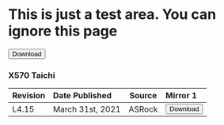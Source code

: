 # This is just a test area. You can ignore this page


<button onclick="myFunction()">Download</button>

<p id="demo"></p>

<script>
function myFunction() {
  var txt;
  if (confirm("Press a button!")) {
    txt = "[Download](https://drive.google.com/file/d/1ClH_fudoNXGsndNNxBGKuQBivHUdOrIm/view?usp=sharing)";
  } else {
    txt = "";
  }
  document.getElementById("demo").innerHTML = txt;
}
</script>


### **X570 Taichi**

Revision|Date Published|Source|Mirror 1
:--|:--|:--:|:--
L4.15|March 31st, 2021|ASRock|<button onclick="myFunction()">Download</button>